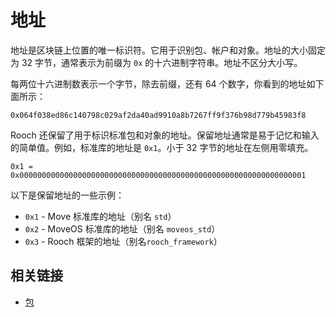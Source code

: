 # 地址

地址是区块链上位置的唯一标识符。它用于识别包、帐户和对象。地址的大小固定为 32 字节，通常表示为前缀为 `0x` 的十六进制字符串。地址不区分大小写。

每两位十六进制数表示一个字节，除去前缀，还有 64 个数字，你看到的地址如下面所示：

```move
0x064f038ed86c140798c029af2da40ad9910a8b7267ff9f376b98d779b45983f8
```

Rooch 还保留了用于标识标准包和对象的地址。保留地址通常是易于记忆和输入的简单值。例如，标准库的地址是 `0x1`。小于 32 字节的地址在左侧用零填充。

```move
0x1 = 0x0000000000000000000000000000000000000000000000000000000000000001
```

以下是保留地址的一些示例：

- `0x1` - Move 标准库的地址（别名 `std`）
- `0x2` - MoveOS 标准库的地址（别名 `moveos_std`）
- `0x3` - Rooch 框架的地址（别名`rooch_framework`）

## 相关链接

- [包](./packages.md)
